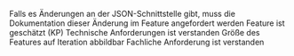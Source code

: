 Falls es Änderungen an der JSON-Schnittstelle gibt, muss die Dokumentation dieser Änderung im Feature angefordert werden
Feature ist geschätzt (KP)
Technische Anforderungen ist verstanden
Größe des Features auf Iteration abbildbar
Fachliche Anforderung ist verstanden